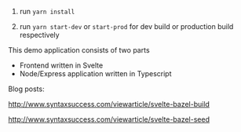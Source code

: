 1) run `yarn install`

2) run `yarn start-dev` or `start-prod` for dev build or production build respectively

This demo application consists of two parts
 - Frontend written in Svelte
 - Node/Express application written in Typescript

Blog posts: 

http://www.syntaxsuccess.com/viewarticle/svelte-bazel-build

http://www.syntaxsuccess.com/viewarticle/svelte-bazel-seed



